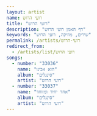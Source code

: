 ```yaml
---
layout: artist
name: רועי הרוש
title: "רועי הרוש"
description: "דף האמן רועי הרוש"
keywords: "שירים, מוזיקה, רועי הרוש"
permalink: /artists/רועי-הרוש
redirect_from:
  - /artists/list/רועי הרוש
songs:
  - number: "33036"
    name: "הוא אבינו"
    album: "סינגלים"
    artist: "רועי הרוש"
  - number: "33037"
    name: "אחד יחיד ומיוחד"
    album: "סינגלים"
    artist: "רועי הרוש"
---
```

